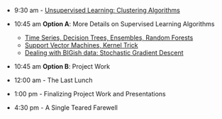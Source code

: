 - 9:30 am - [Unsupervised Learning: Clustering Algorithms](unsupervised_learning_slides.pdf)


- 10:45 am **Option A**: More Details on Supervised Learning Algorithms
  - [Time Series, Decision Trees, Ensembles, Random Forests](day_10/time_series_decision_trees_random_forests.pdf)
  - [Support Vector Machines, Kernel Trick](support_vector_machines.pdf)
  - [Dealing with BIGish data: Stochastic Gradient Descent](stochastic_gradient_descent.pdf)
- 10:45 am **Option B**: Project Work
  
- 12:00 am - The Last Lunch

- 1:00 pm - Finalizing Project Work and Presentations

- 4:30 pm - A Single Teared Farewell
